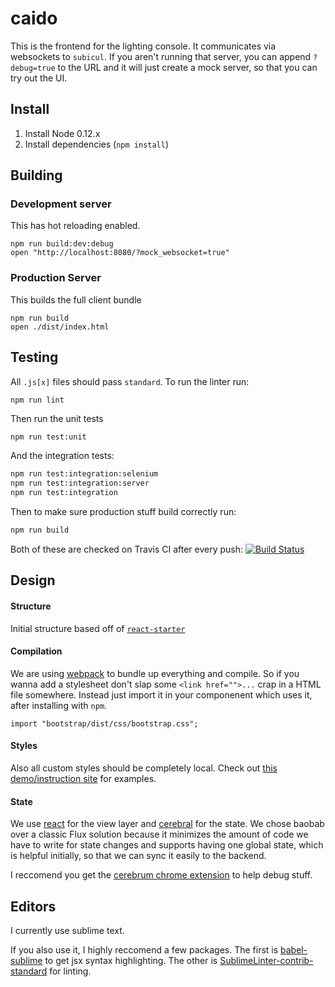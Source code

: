 # caido

This is the frontend for the lighting console. It communicates via websockets
to `subicul`. If you aren't running that server, you can append `?debug=true`
to the URL and it will just create a mock server, so that you can try out the
UI.

## Install

1. Install Node 0.12.x
2. Install dependencies (`npm install`)

## Building

### Development server

This has hot reloading enabled.

```
npm run build:dev:debug
open "http://localhost:8080/?mock_websocket=true"
```

### Production Server

This builds the full client bundle

```
npm run build
open ./dist/index.html
```

## Testing

All `.js[x]` files should pass `standard`. To run the linter run:

```
npm run lint
```

Then run the unit tests

```bash
npm run test:unit
```

And the integration tests:

```bash
npm run test:integration:selenium
npm run test:integration:server
npm run test:integration
```

Then to make sure production stuff build correctly run:

```bash
npm run build
```

Both of these are checked on Travis CI after every push: [![Build Status](https://travis-ci.org/lucibus/lucibus.svg?branch=master)](https://travis-ci.org/lucibus/lucibus)

## Design

#### Structure

Initial structure based off of [`react-starter`](https://github.com/webpack/react-starter/tree/48cecfcd3a528ceefdd3d68b4e0f05fffbedac8e)

#### Compilation

We are using [webpack](https://github.com/webpack/webpack) to bundle up everything
and compile. So if you wanna add a stylesheet don't slap some `<link href="">...`
crap in a HTML file somewhere. Instead just import it in your componenent
which uses it, after installing with `npm`.

```
import "bootstrap/dist/css/bootstrap.css";
```

#### Styles

Also all custom styles should be completely local. Check out
[this demo/instruction site](https://css-modules.github.io/webpack-demo/)
for examples.

#### State
We use [react](http://facebook.github.io/react/) for the view layer and
[cerebral](https://github.com/christianalfoni/cerebral)
for the state. We chose baobab over a classic Flux solution because it minimizes
the amount of code we have to write for state changes and supports having one
global state, which is helpful initially, so that we can sync it easily to the
backend.

I reccomend you get the [cerebrum chrome extension](https://chrome.google.com/webstore/detail/cerebral-debugger/ddefoknoniaeoikpgneklcbjlipfedbb?hl=no)
to help debug stuff.

## Editors

I currently use sublime text.

If you also use it, I highly reccomend a few packages. The first is
[babel-sublime](https://github.com/babel/babel-sublime) to get jsx syntax
highlighting. The other is [SublimeLinter-contrib-standard](https://github.com/Flet/SublimeLinter-contrib-standard)
for linting.
